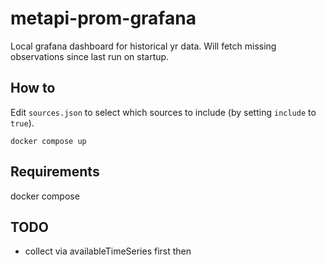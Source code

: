 # metapi-prom-grafana

Local grafana dashboard for historical yr data. Will fetch missing observations since last run on startup.


## How to

Edit `sources.json` to select which sources to include (by setting `include` to `true`).
```
docker compose up
```


## Requirements

docker compose


## TODO

 - collect via availableTimeSeries first then
